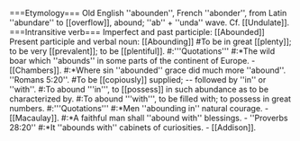 ===Etymology===
Old English ''abounden'', French ''abonder'', from Latin ''abundare'' to [[overflow]], abound; ''ab'' + ''unda'' wave. Cf. [[Undulate]].
===Intransitive verb===
Imperfect and past participle: [[Abounded]]<br>
Present participle and verbal noun: [[Abounding]]
#To be in great [[plenty]]; to be very [[prevalent]]; to be [[plentiful]].
#:'''Quotations'''
#:*The wild boar which ''abounds'' in some parts of the continent of Europe. - [[Chambers]].
#:*Where sin ''abounded'' grace did much more ''abound''. ''Romans 5:20''.
#To be [[copiously]] supplied; -- followed by ''in'' or ''with''.
#:To abound '''in''', to [[possess]] in such abundance as to be characterized by.
#:To abound '''with''', to be filled with; to possess in great numbers.
#:'''Quotations'''
#:*Men ''abounding in'' natural courage. - [[Macaulay]].
#:*A faithful man shall ''abound with'' blessings. - ''Proverbs 28:20''
#:*It ''abounds with'' cabinets of curiosities. - [[Addison]].